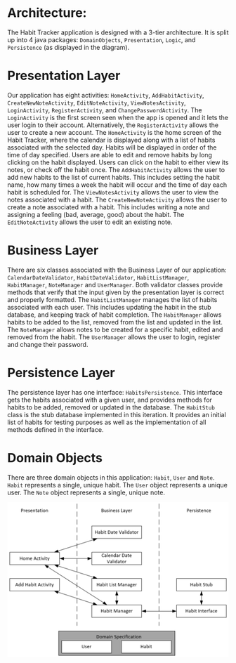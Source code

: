 # Architecture:
The Habit Tracker application is designed with a 3-tier architecture. It is split up into 4 java packages: `DomainObjects`, `Presentation`, `Logic`, and `Persistence` (as displayed in the diagram).
# Presentation Layer
Our application has eight activities: `HomeActivity`, `AddHabitActivity`, `CreateNewNoteActivity`, `EditNoteActivity`, `ViewNotesActivity`, `LoginActivity`, `RegisterActivity`, and `ChangePasswordActivity`. The `LoginActivity` is the first screen seen when the app is opened and it lets the user login to their account. Alternatively, the `RegisterActivity` allows the user to create a new account. The `HomeActivity` is the home screen of the Habit Tracker, where the calendar is displayed along with a list of habits associated with the selected day. Habits will be displayed in order of the time of day specified.  Users are able to edit and remove habits by long clicking on the habit displayed. Users can click on the habit to either view its notes, or check off the habit once. The `AddHabitActivity` allows the user to add new habits to the list of current habits. This includes setting the habit name, how many times a week the habit will occur and the time of day each habit is scheduled for. The `ViewNotesActivity` allows the user to view the notes associated with a habit. The `CreateNewNoteActivity` allows the user to create a note associated with a habit. This includes writing a note and assigning a feeling (bad, average, good) about the habit. The `EditNoteActivity` allows the user to edit an existing note. 
# Business Layer
There are six classes associated with the Business Layer of our application: `CalendarDateValidator`, `HabitDateValidator`, `HabitListManager`, `HabitManager`, `NoteManager` and `UserManager`. Both validator classes provide methods that verify that the input given by the presentation layer is correct and properly formatted. The `HabitListManager` manages the list of habits associated with each user. This includes updating the habit in the stub database, and keeping track of habit completion. The `HabitManager` allows habits to be added to the list, removed from the list and updated in the list. The `NoteManager` allows notes to be created for a specific habit, edited and removed from the habit. The `UserManager` allows the user to login, register and change their password.  
# Persistence Layer
The persistence layer has one interface: `HabitsPersistence`. This interface gets the habits associated with a given user, and provides methods for habits to be added, removed or updated in the database. The `HabitStub` class is the stub database implemented in this iteration. It provides an initial list of habits for testing purposes as well as the implementation of all methods defined in the interface.
# Domain Objects
There are three domain objects in this application: `Habit`, `User` and `Note`. `Habit` represents a single, unique habit. The `User` object represents a unique user. The `Note` object represents a single, unique note.


![diagram](ArchitectureDiagram.png)
